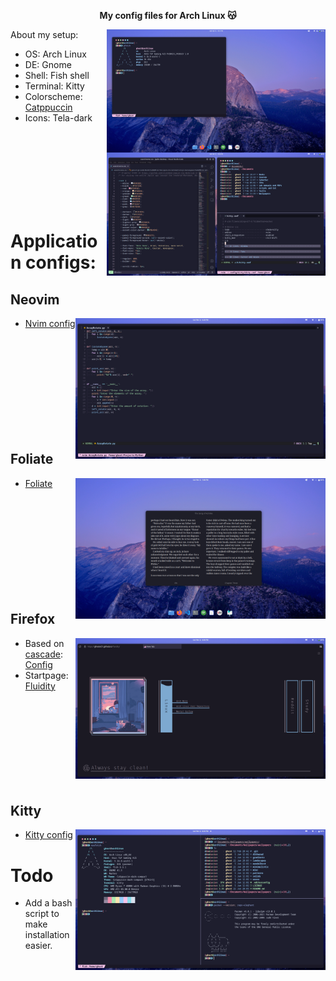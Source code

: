 <p align="center">
    <b> My config files for Arch Linux 😽️ </b>
</p>

<img src="assets/main.png" align="right" width="350px">

About my setup:
- OS: Arch Linux
- DE: Gnome 
- Shell: Fish shell
- Terminal: Kitty
- Colorscheme: [Catppuccin](https://github.com/catppuccin/catppuccin)
- Icons: Tela-dark
<br>
<br>
<br>
<br>
<br>
<br>
<br>

# Application configs: 

## Neovim 
<img src="assets/nvim.png" align="right" width="400px">

- [Nvim config](https://github.com/ghostx31/Gnome-catppuccin/tree/main/.config/nvim)

<br>
<br>  

<br>

<br>
<br>

<br>
<br>
<br>
<br>

## Foliate 

<img src="assets/foliate.png" width="400px" align="right">

- [Foliate](https://github.com/ghostx31/Gnome-catppuccin/tree/main/.config/com.github.johnfactotum.Foliate)


<br>
<br>  

<br>

<br>
<br>

<br>
<br>
<br>
<br>

## Firefox
<img src="assets/firefox.png"  align="right" width="400px">

- Based on [cascade](https://github.com/andreasgrafen/cascade): [Config](https://github.com/ghostx31/Gnome-catppuccin/tree/main/firefox)
- Startpage: [Fluidity](https://ghostx31.github.io/fluidity/)



<br>
<br>  

<br>

<br>
<br>

<br>
<br>
<br>

## Kitty 
<img src="assets/kitty.png" align="right" width="400px">

- [Kitty config](https://github.com/ghostx31/Gnome-catppuccin/tree/main/.config/kitty)

# Todo 
- Add a bash script to make installation easier. 
